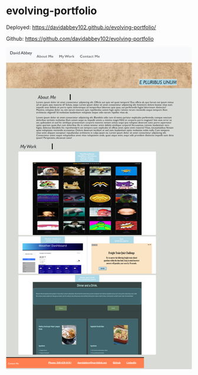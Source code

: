 # evolving-portfolio

Deployed: https://davidabbey102.github.io/evolving-portfolio/

Github: https://github.com/davidabbey102/evolving-portfolio




![screenshot of portfoloio 9 nov](./assets/images/evolving-portfolio-screenshot.png)